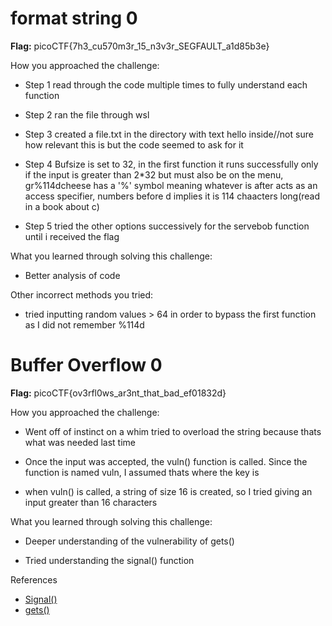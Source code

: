 # format string 0

**Flag:** picoCTF{7h3_cu570m3r_15_n3v3r_SEGFAULT_a1d85b3e}

How you approached the challenge:

- Step 1
    read through the code multiple times to fully understand each function
  
- Step 2
    ran the file through wsl 
    
- Step 3
    created a file.txt in the directory with text hello inside//not sure how relevant this is but the code seemed to ask for it 
    
- Step 4
    Bufsize is set to 32, in the first function it runs successfully only if the input is greater than 2*32 but must also be on the menu, gr%114dcheese has a '%' symbol meaning whatever is after acts as an access specifier, numbers before d implies it is 114 chaacters long(read in a book about c)
    
- Step 5
    tried the other options successively for the servebob function until i received the flag 


What you learned through solving this challenge:

- Better analysis of code

Other incorrect methods you tried:
- tried inputting random values > 64 in order to bypass the first function as I did not remember %114d


# Buffer Overflow 0

**Flag:** picoCTF{ov3rfl0ws_ar3nt_that_bad_ef01832d}

How you approached the challenge:

- Went off of instinct on a whim tried to overload the string because thats what was needed last time

- Once the input was accepted, the vuln() function is called. Since the function is named vuln, I assumed thats where the key is

- when vuln() is called, a string of size 16 is created, so I tried giving an input greater than 16 characters

What you learned through solving this challenge:

- Deeper understanding of the vulnerability of gets()

- Tried understanding the signal() function


References

- [Signal()](https://www.tutorialspoint.com/c_standard_library/c_function_signal.htm)
- [gets()](https://www.man7.org/linux/man-pages/man3/gets.3.html)
